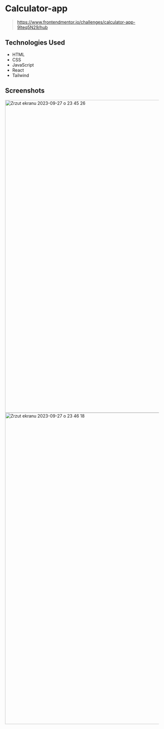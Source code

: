 # Calculator-app
> https://www.frontendmentor.io/challenges/calculator-app-9lteq5N29/hub

## Technologies Used
- HTML
- CSS
- JavaScript
- React
- Tailwind

## Screenshots

<img width="1022" alt="Zrzut ekranu 2023-09-27 o 23 45 26" src="https://github.com/Kris1027/react-calculator-app/assets/120410235/52e736c4-8e81-42aa-9f16-90124cd3a8f0">

<img width="1018" alt="Zrzut ekranu 2023-09-27 o 23 46 18" src="https://github.com/Kris1027/react-calculator-app/assets/120410235/325db3c2-673a-4a9f-9fa9-0b6c14b1e1a1">
